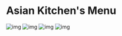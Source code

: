 # Asian Kitchen's Menu

![img](/JAVASCR%C4%B0PT/odev3/img/img1.jpg)
![img](/JAVASCR%C4%B0PT/odev3/img/img2.jpg)
![img](/JAVASCR%C4%B0PT/odev3/img/img33.jpg)
![img](/JAVASCR%C4%B0PT/odev3/img/img4.jpg)
